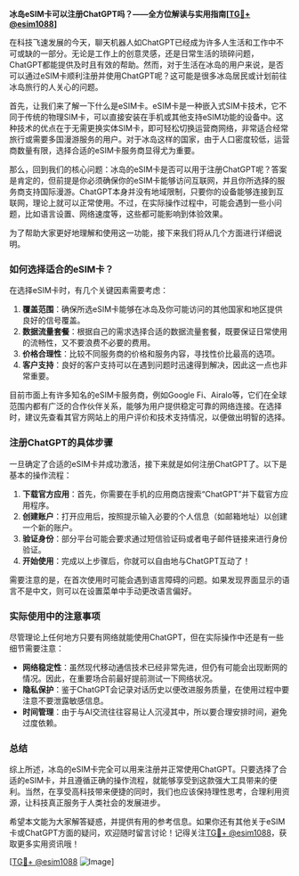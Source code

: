 **冰岛eSIM卡可以注册ChatGPT吗？——全方位解读与实用指南[[TG💪+ @esim1088](https://t.me/s/esim1088)]**

在科技飞速发展的今天，聊天机器人如ChatGPT已经成为许多人生活和工作中不可或缺的一部分。无论是工作上的创意灵感，还是日常生活的琐碎问题，ChatGPT都能提供及时且有效的帮助。然而，对于生活在冰岛的用户来说，是否可以通过eSIM卡顺利注册并使用ChatGPT呢？这可能是很多冰岛居民或计划前往冰岛旅行的人关心的问题。

首先，让我们来了解一下什么是eSIM卡。eSIM卡是一种嵌入式SIM卡技术，它不同于传统的物理SIM卡，可以直接安装在手机或其他支持eSIM功能的设备中。这种技术的优点在于无需更换实体SIM卡，即可轻松切换运营商网络，非常适合经常旅行或需要多国漫游服务的用户。对于冰岛这样的国家，由于人口密度较低，运营商数量有限，选择合适的eSIM卡服务商显得尤为重要。

那么，回到我们的核心问题：冰岛的eSIM卡是否可以用于注册ChatGPT呢？答案是肯定的，但前提是你必须确保你的eSIM卡能够访问互联网，并且你所选择的服务商支持国际漫游。ChatGPT本身并没有地域限制，只要你的设备能够连接到互联网，理论上就可以正常使用。不过，在实际操作过程中，可能会遇到一些小问题，比如语言设置、网络速度等，这些都可能影响到体验效果。

为了帮助大家更好地理解和使用这一功能，接下来我们将从几个方面进行详细说明。

### 如何选择适合的eSIM卡？

在选择eSIM卡时，有几个关键因素需要考虑：

1. **覆盖范围**：确保所选eSIM卡能够在冰岛及你可能访问的其他国家和地区提供良好的信号覆盖。
2. **数据流量套餐**：根据自己的需求选择合适的数据流量套餐，既要保证日常使用的流畅性，又不要浪费不必要的费用。
3. **价格合理性**：比较不同服务商的价格和服务内容，寻找性价比最高的选项。
4. **客户支持**：良好的客户支持可以在遇到问题时迅速得到解决，因此这一点也非常重要。

目前市面上有许多知名的eSIM卡服务商，例如Google Fi、Airalo等，它们在全球范围内都有广泛的合作伙伴关系，能够为用户提供稳定可靠的网络连接。在选择时，建议先查看其官方网站上的用户评价和技术支持情况，以便做出明智的选择。

### 注册ChatGPT的具体步骤

一旦确定了合适的eSIM卡并成功激活，接下来就是如何注册ChatGPT了。以下是基本的操作流程：

1. **下载官方应用**：首先，你需要在手机的应用商店搜索“ChatGPT”并下载官方应用程序。
2. **创建账户**：打开应用后，按照提示输入必要的个人信息（如邮箱地址）以创建一个新的账户。
3. **验证身份**：部分平台可能会要求通过短信验证码或者电子邮件链接来进行身份验证。
4. **开始使用**：完成以上步骤后，你就可以自由地与ChatGPT互动了！

需要注意的是，在首次使用时可能会遇到语言障碍的问题。如果发现界面显示的语言不是中文，则可以在设置菜单中手动更改语言偏好。

### 实际使用中的注意事项

尽管理论上任何地方只要有网络就能使用ChatGPT，但在实际操作中还是有一些细节需要注意：

- **网络稳定性**：虽然现代移动通信技术已经非常先进，但仍有可能会出现断网的情况。因此，在重要场合前最好提前测试一下网络状况。
- **隐私保护**：鉴于ChatGPT会记录对话历史以便改进服务质量，在使用过程中要注意不要泄露敏感信息。
- **时间管理**：由于与AI交流往往容易让人沉浸其中，所以要合理安排时间，避免过度依赖。

### 总结

综上所述，冰岛的eSIM卡完全可以用来注册并正常使用ChatGPT。只要选择了合适的eSIM卡，并且遵循正确的操作流程，就能够享受到这款强大工具带来的便利。当然，在享受高科技带来便捷的同时，我们也应该保持理性思考，合理利用资源，让科技真正服务于人类社会的发展进步。

希望本文能为大家解答疑惑，并提供有用的参考信息。如果你还有其他关于eSIM卡或ChatGPT方面的疑问，欢迎随时留言讨论！记得关注[TG💪+ @esim1088](https://t.me/s/esim1088)，获取更多实用资讯哦！

[[TG💪+ @esim1088](https://t.me/s/esim1088) ![Image](https://i.postimg.cc/4NQfJmqS/Snipaste-2025-05-13-00-14-12.png)]